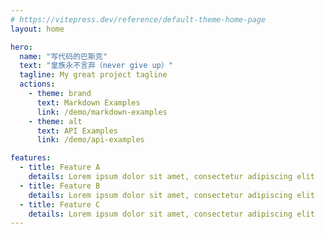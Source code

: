 ```yaml
---
# https://vitepress.dev/reference/default-theme-home-page
layout: home

hero:
  name: "写代码的巴斯克"  
  text: "皇族永不言弃（never give up）"
  tagline: My great project tagline
  actions:
    - theme: brand
      text: Markdown Examples
      link: /demo/markdown-examples
    - theme: alt
      text: API Examples
      link: /demo/api-examples

features:
  - title: Feature A
    details: Lorem ipsum dolor sit amet, consectetur adipiscing elit
  - title: Feature B
    details: Lorem ipsum dolor sit amet, consectetur adipiscing elit
  - title: Feature C
    details: Lorem ipsum dolor sit amet, consectetur adipiscing elit
---
```


